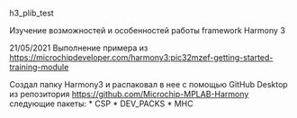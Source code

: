 h3_plib_test

Изучение возможностей и особенностей работы framework Harmony 3

21/05/2021
Выполнение примера из
https://microchipdeveloper.com/harmony3:pic32mzef-getting-started-training-module

Создал папку Harmony3 и распаковал в нее с помощью GitHub Desktop из репозитория
https://github.com/Microchip-MPLAB-Harmony
следующие пакеты:
	* CSP
	* DEV_PACKS
	* MHC
